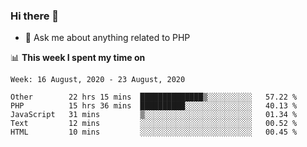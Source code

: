 ### Hi there 👋

<!--
**mustafaculban/mustafaculban** is a ✨ _special_ ✨ repository because its `README.md` (this file) appears on your GitHub profile.

Here are some ideas to get you started:

- 🌱 I’m currently learning ...
- 👯 I’m looking to collaborate on ...
- 🤔 I’m looking for help with ...
- 📫 How to reach me: ...
- 😄 Pronouns: ...
- ⚡ Fun fact: ...

-->
- 💬 Ask me about anything related to PHP


📊 **This week I spent my time on**
<!--START_SECTION:waka-->
```text
Week: 16 August, 2020 - 23 August, 2020

Other        22 hrs 15 mins  ██████████████▒░░░░░░░░░░   57.22 % 
PHP          15 hrs 36 mins  ██████████░░░░░░░░░░░░░░░   40.13 % 
JavaScript   31 mins         ▒░░░░░░░░░░░░░░░░░░░░░░░░   01.34 % 
Text         12 mins         ░░░░░░░░░░░░░░░░░░░░░░░░░   00.52 % 
HTML         10 mins         ░░░░░░░░░░░░░░░░░░░░░░░░░   00.45 % 
```
<!--END_SECTION:waka-->

